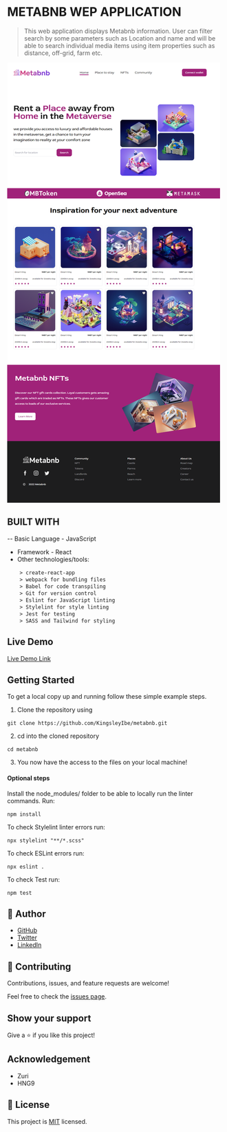 # METABNB WEP APPLICATION

>This web application displays Metabnb information. User can filter search by some parameters such as Location and name and will be able to search individual media items using item properties such as distance, off-grid, farm etc.

![Screenshot](./src/assets/images/screenshot.png)

## BUILT WITH

-- Basic Language - JavaScript 
- Framework - React
- Other technologies/tools: 

``` create-react-app
    > create-react-app
    > webpack for bundling files
    > Babel for code transpiling
    > Git for version control
    > Eslint for JavaScript linting
    > Stylelint for style linting
    > Jest for testing
    > SASS and Tailwind for styling
 ```

## Live Demo

[Live Demo Link](https://metabnb-ten.vercel.app/)

## Getting Started

To get a local copy up and running follow these simple example steps.

1. Clone the repository using

```
git clone https://github.com/KingsleyIbe/metabnb.git
```

2. cd into the cloned repository

```
cd metabnb
```

3. You now have the access to the files on your local machine!

#### Optional steps

Install the node_modules/ folder to be able to locally run the linter commands. Run:

```
npm install
```


To check Stylelint linter errors run:

```
npx stylelint "**/*.scss"
```

To check ESLint errors run:

```
npx eslint .
```

To check Test run:

```
npm test
```

## 👤 **Author**

- [GitHub](https://github.com/kingsleyibe)
- [Twitter](https://twitter.com/ibekingsley2)
- [LinkedIn](https://www.linkedin.com/in/kingsley-ibe-5669a5134/)

## 🤝 Contributing

Contributions, issues, and feature requests are welcome!

Feel free to check the [issues page](https://github.com/KingsleyIbe/metabnb/issues).

## Show your support

Give a ⭐️ if you like this project!

## Acknowledgement
- Zuri
- HNG9

## 📝 License

This project is [MIT](./MIT.md) licensed.
